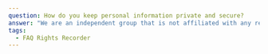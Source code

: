 ```yaml
---
question: How do you keep personal information private and secure?
answer: "We are an independent group that is not affiliated with any real estate management company, landlord, real estate company, government agency, or shelter. You can choose to report anonymously, and we will never share your personal information without your permission. We strongly encourage you to read our\_[Privacy Policy](/privacy/)\_and let us know if you have any questions.\n"
tags:
  - FAQ Rights Recorder
---
```


